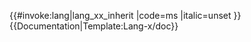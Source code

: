 <includeonly>{{#invoke:lang|lang_xx_inherit
|code=ms
|italic=unset
}}</includeonly><noinclude>
{{Documentation|Template:Lang-x/doc}}
</noinclude>